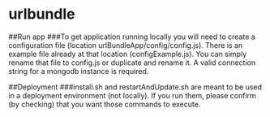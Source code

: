 # urlbundle

##Run app
###To get application running locally you will need to create a configuration file (location urlBundleApp/config/config.js). There is an example file already at that location (configExample.js). You can simply rename that file to config.js or duplicate and rename it. A valid connection string for a mongodb instance is required.

##Deployment
###install.sh and restartAndUpdate.sh are meant to be used in a deployment environment (not locally). If you run them, please confirm (by checking) that you want those commands to execute.